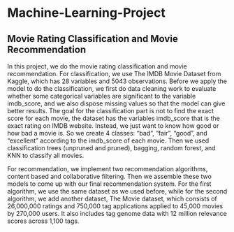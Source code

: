 # Machine-Learning-Project

## Movie Rating Classification and Movie Recommendation

In this project, we do the movie rating classification and movie recommendation. For classification, we use The IMDB Movie Dataset from Kaggle, which has 28 variables and 5043 observations. Before we apply the model to do the classification, we first do data cleaning work to evaluate whether some categorical variables are significant to the variable imdb_score, and we also dispose missing values so that the model can give better results. The goal for the classification part is not to find the exact score for each movie, the dataset has the variables imdb_score that is the exact rating on IMDB website. Instead, we just want to know how good or how bad a movie is. So we create 4 classes: “bad”, “fair”, “good”, and “excellent” according to the imdb_score of each movie. Then we used classification trees (unpruned and pruned), bagging, random forest, and KNN to classify all movies.

For recommendation, we implement two recommendation algorithms, content based and collaborative filtering. Then we assemble these two models to come up with our final recommendation system. For the first algorithm, we use the same dataset as we used before, while for the second algorithm, we add another dataset, The Movie dataset, which consists of 26,000,000 ratings and 750,000 tag applications applied to 45,000 movies by 270,000 users. It also includes tag genome data with 12 million relevance scores across 1,100 tags.
